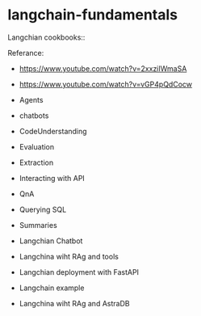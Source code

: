 # langchain-fundamentals


Langchian cookbooks::

Referance:
- https://www.youtube.com/watch?v=2xxziIWmaSA
- https://www.youtube.com/watch?v=vGP4pQdCocw


- Agents
- chatbots
- CodeUnderstanding
- Evaluation
- Extraction
- Interacting with API
- QnA
- Querying SQL
- Summaries
- Langchian Chatbot
- Langchina wiht RAg and tools
- Langchian deployment with FastAPI
- Langchain example
- Langchina wiht RAg and AstraDB

